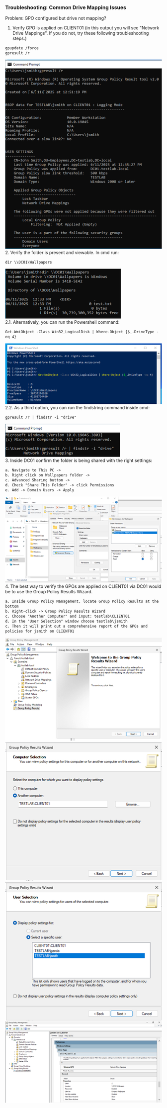 ### Troubleshooting: Common Drive Mapping Issues
Problem: GPO configured but drive not mapping?
1. Verify GPO is applied on CLIENT01 (in this output you will see "Network Drive Mappings". If you do not, try these following troubleshooting steps.)
```
gpupdate /force
gpresult /r
```
![gpresult output](https://github.com/nickbruggen90/LabsVol8021Q/blob/main/Project%201.1%3A%20Active%20Directory%20and%20Windows%2010%20Integration/Images/Screenshot%202025-06-11%20125147.png)  
2. Verify the folder is present and viewable. In cmd run:
```
dir \\DC01\Wallpapers
```
![dir output](https://github.com/nickbruggen90/LabsVol8021Q/blob/main/Project%201.1%3A%20Active%20Directory%20and%20Windows%2010%20Integration/Images/Screenshot%202025-06-11%20124224.png)  
2.1. Alternatively, you can run the Powershell command:
```
Get-WmiObject -Class Win32_LogicalDisk | Where-Object {$_.DriveType -eq 4}
```
![powershell output](https://github.com/nickbruggen90/LabsVol8021Q/blob/main/Project%201.1%3A%20Active%20Directory%20and%20Windows%2010%20Integration/Images/Screenshot%202025-06-11%20125106.png)  
2.2. As a third option, you can run the findstring command inside cmd:
```
gpresult /r | findstr -i "drive"
```
![gpresults findstr output](https://github.com/nickbruggen90/LabsVol8021Q/blob/main/Project%201.1%3A%20Active%20Directory%20and%20Windows%2010%20Integration/Images/Screenshot%202025-06-11%20125225.png)  
3. Inside DC01 confirm the folder is being shared with the right settings:
```
a. Navigate to This PC ->
b. Right click on Wallpapers folder ->
c. Advanced Sharing button ->
d. Check "Share This Folder" -> click Permissions
e. Add -> Domain Users -> Apply
```
![shared folder confirmation](https://github.com/nickbruggen90/LabsVol8021Q/blob/main/Project%201.1%3A%20Active%20Directory%20and%20Windows%2010%20Integration/Images/Screenshot%202025-06-11%20124345.png)
4. The best way to verify the GPOs are applied on CLIENT01 via DC01 would be to use the Group Policy Results Wizard.
```
a. Inside Group Policy Management, locate Group Policy Results at the bottom
b. Right-click -> Group Policy Results Wizard
c. Choose "Another Computer" and input: testlab\CLIENT01
d. In the "User Selection" window choose testlab\jsmith
c. Then it will print out a comprehensive report of the GPOs and policies for jsmith on CLIENT01
```
![group policy wizard 1](https://github.com/nickbruggen90/LabsVol8021Q/blob/main/Project%201.1%3A%20Active%20Directory%20and%20Windows%2010%20Integration/Images/Screenshot%202025-06-11%20125724.png)
![group policy wizard 2](https://github.com/nickbruggen90/LabsVol8021Q/blob/main/Project%201.1%3A%20Active%20Directory%20and%20Windows%2010%20Integration/Images/Screenshot%202025-06-11%20125734.png)
![group policy wizard 3](https://github.com/nickbruggen90/LabsVol8021Q/blob/main/Project%201.1%3A%20Active%20Directory%20and%20Windows%2010%20Integration/Images/Screenshot%202025-06-11%20125743.png)
![group policy output](https://github.com/nickbruggen90/LabsVol8021Q/blob/main/Project%201.1%3A%20Active%20Directory%20and%20Windows%2010%20Integration/Images/Screenshot%202025-06-11%20125855.png)
